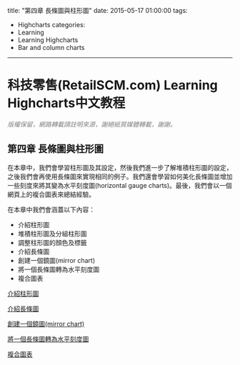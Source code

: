 title: "第四章 長條圖與柱形圖"
date: 2015-05-17 01:00:00
tags:
  - Highcharts
categories:
  - Learning
  - Learning Highcharts
  - Bar and column charts
---

# 科技零售(RetailSCM.com) Learning Highcharts中文教程

_<span style="color: #808080;">版權保留，網路轉載請註明來源，謝絕紙質媒體轉載，謝謝。</span>_

## 第四章 長條圖與柱形圖

在本章中，我們會學習柱形圖及其設定，然後我們進一步了解堆積柱形圖的設定，之後我們會再使用長條圖來實現相同的例子。我們還會學習如何美化長條圖並增加一些刻度來將其變為水平刻度圖(horizontal gauge charts)。最後，我們會以一個網頁上的複合圖表來總結經驗。

在本章中我們會涵蓋以下內容：

*   介紹柱形圖
*   堆積柱形圖及分組柱形圖
*   調整柱形圖的顏色及標籤
*   介紹長條圖
*   創建一個鏡圖(mirror chart)
*   將一個長條圖轉為水平刻度圖
*   複合圖表

[介紹柱形圖](/Learning/Learning-Highcharts/Bar-and-column-charts/introducing-column-charts/ "01.介紹柱形圖")

[介紹長條圖](/Learning/Learning-Highcharts/Bar-and-column-charts/introducing-bar-charts/ "02.介紹長條圖")

[創建一個鏡圖(mirror chart)](/Learning/Learning-Highcharts/Bar-and-column-charts/constructing-a-mirror-chart/ "03.創建一個鏡圖(mirror chart)")

[將一個長條圖轉為水平刻度圖](/Learning/Learning-Highcharts/Bar-and-column-charts/converting-a-single-bar-chart-into-a-horizontal-gauge-chart/ "04.將一個長條圖轉為水平刻度圖")

[複合圖表](/Learning/Learning-Highcharts/Bar-and-column-charts/sticking-the-charts-together/ "05.複合圖表")